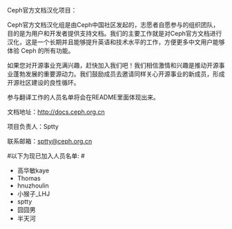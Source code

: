 Ceph官方文档汉化项目：

Ceph官方文档汉化组是由Ceph中国社区发起的，志愿者自愿参与的组织团队，目的是为用户和开发者提供支持文档。我们的主要工作就是对Ceph官方文档进行汉化，这是一个长期并且能够提升英语和技术水平的工作，方便更多中文用户能够体验 Ceph 的所有功能。

如果您对开源事业充满兴趣，赶快加入我们吧！我们相信激情和兴趣是推动开源事业蓬勃发展的重要源动力。我们鼓励成员去邀请同样关心开源事业的新成员，形成开源社区建设的良性循环。

参与翻译工作的人员名单将会在README里面体现出来。

文档地址：http://docs.ceph.org.cn

项目负责人：Sptty

联系邮箱：sptty@ceph.org.cn‍


 
#以下为现已加入人员名单:  #
  
- 高华敏kaye
- Thomas
- hnuzhoulin
- 小猴子_LHJ
- sptty
- 囧囧男
- 半天河
